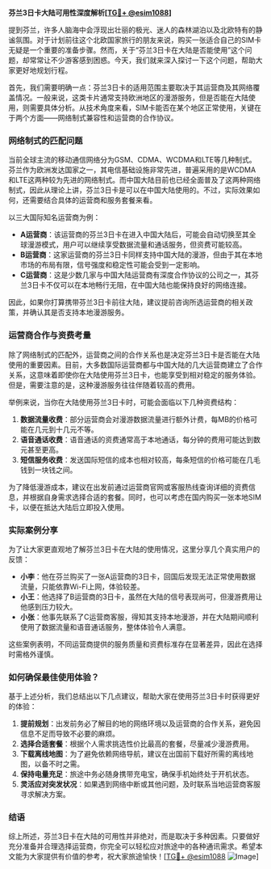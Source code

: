 **芬兰3日卡大陆可用性深度解析[[TG💪+ @esim1088](https://t.me/s/esim1088)]**

提到芬兰，许多人脑海中会浮现出壮丽的极光、迷人的森林湖泊以及北欧特有的静谧氛围。对于计划前往这个北欧国家旅行的朋友来说，购买一张适合自己的SIM卡无疑是一个重要的准备步骤。然而，关于“芬兰3日卡在大陆是否能使用”这个问题，却常常让不少游客感到困惑。今天，我们就来深入探讨一下这个问题，帮助大家更好地规划行程。

首先，我们需要明确一点：芬兰3日卡的适用范围主要取决于其运营商及其网络覆盖情况。一般来说，这类卡片通常支持欧洲地区的漫游服务，但是否能在大陆使用，则需要具体分析。从技术角度来看，SIM卡能否在某个地区正常使用，关键在于两个方面——网络制式兼容性和运营商的合作协议。

### 网络制式的匹配问题

当前全球主流的移动通信网络分为GSM、CDMA、WCDMA和LTE等几种制式。芬兰作为欧洲发达国家之一，其电信基础设施非常先进，普遍采用的是WCDMA和LTE这两种较为先进的网络制式。而中国大陆目前也已经全面普及了这两种网络制式，因此从理论上讲，芬兰3日卡是可以在中国大陆使用的。不过，实际效果如何，还需要结合具体的运营商和服务套餐来看。

以三大国际知名运营商为例：
- **A运营商**：该运营商的芬兰3日卡在进入中国大陆后，可能会自动切换至其全球漫游模式，用户可以继续享受数据流量和通话服务，但资费可能较高。
- **B运营商**：这家运营商的芬兰3日卡同样支持中国大陆的漫游，但由于其在本地市场的布局有限，信号强度和稳定性可能会受到一定影响。
- **C运营商**：这是少数几家与中国大陆运营商有深度合作协议的公司之一，其芬兰3日卡不仅可以在本地畅行无阻，在中国大陆也能保持良好的网络连接。

因此，如果你打算携带芬兰3日卡前往大陆，建议提前咨询所选运营商的相关政策，并确认其是否支持本地漫游服务。

### 运营商合作与资费考量

除了网络制式的匹配外，运营商之间的合作关系也是决定芬兰3日卡是否能在大陆使用的重要因素。目前，大多数国际运营商都与中国大陆的几大运营商建立了合作关系，这意味着即使你在大陆使用芬兰3日卡，也能享受到相对稳定的服务体验。但是，需要注意的是，这种漫游服务往往伴随着较高的费用。

举例来说，当你在大陆使用芬兰3日卡时，可能会面临以下几种资费结构：
1. **数据流量收费**：部分运营商会对漫游数据流量进行额外计费，每MB的价格可能在几元到十几元不等。
2. **语音通话收费**：语音通话的资费通常高于本地通话，每分钟的费用可能达到数元甚至更高。
3. **短信服务收费**：发送国际短信的成本也相对较高，每条短信的价格可能在几毛钱到一块钱之间。

为了降低漫游成本，建议在出发前通过运营商官网或客服热线查询详细的资费信息，并根据自身需求选择合适的套餐。同时，也可以考虑在国内购买一张本地SIM卡，以便在抵达大陆后立即投入使用。

### 实际案例分享

为了让大家更直观地了解芬兰3日卡在大陆的使用情况，这里分享几个真实用户的反馈：
- **小李**：他在芬兰购买了一张A运营商的3日卡，回国后发现无法正常使用数据流量，只能依靠Wi-Fi上网，体验较差。
- **小王**：他选择了B运营商的3日卡，虽然在大陆的信号表现尚可，但漫游费用让他感到压力较大。
- **小张**：他事先联系了C运营商客服，得知其支持本地漫游，并在大陆期间顺利使用了数据流量和语音通话服务，整体体验令人满意。

这些案例表明，不同运营商提供的服务质量和资费标准存在显著差异，因此在选择时需格外谨慎。

### 如何确保最佳使用体验？

基于上述分析，我们总结出以下几点建议，帮助大家在使用芬兰3日卡时获得更好的体验：

1. **提前规划**：出发前务必了解目的地的网络环境以及运营商的合作关系，避免因信息不足而导致不必要的麻烦。
2. **选择合适套餐**：根据个人需求挑选性价比最高的套餐，尽量减少漫游费用。
3. **下载离线地图**：为了避免依赖网络导航，建议在出国前下载好所需的离线地图，以备不时之需。
4. **保持电量充足**：旅途中务必随身携带充电宝，确保手机始终处于开机状态。
5. **灵活应对突发状况**：如果遇到网络中断或其他问题，及时联系当地运营商客服寻求解决方案。

### 结语

综上所述，芬兰3日卡在大陆的可用性并非绝对，而是取决于多种因素。只要做好充分准备并合理选择运营商，你完全可以轻松应对旅途中的各种通讯需求。希望本文能为大家提供有价值的参考，祝大家旅途愉快！[[TG💪+ @esim1088](https://t.me/s/esim1088) ![Image](https://i.postimg.cc/4NQfJmqS/Snipaste-2025-05-13-00-14-12.png)]